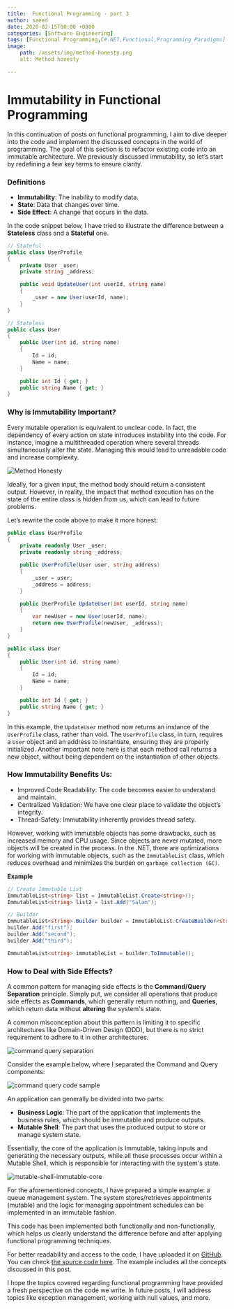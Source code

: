 ```yaml
---
title:  Functional Programming - part 3
author: saeed
date: 2020-02-15T00:00 +0800
categories: [Software Engineering]
tags: [Functional Programming,C#.NET,Functional,Programming Paradigms]
image: 
    path: /assets/img/method-honesty.png
    alt: Method honesty

---
```

# Immutability in Functional Programming

In this continuation of posts on functional programming, I aim to dive deeper into the code and implement the discussed concepts in the world of programming. The goal of this section is to refactor existing code into an immutable architecture. We previously discussed immutability, so let’s start by redefining a few key terms to ensure clarity.

### Definitions

- **Immutability**: The inability to modify data.
- **State**: Data that changes over time.
- **Side Effect**: A change that occurs in the data.

In the code snippet below, I have tried to illustrate the difference between a **Stateless** class and a **Stateful** one.

```csharp
// Stateful
public class UserProfile
{
    private User _user;
    private string _address;

    public void UpdateUser(int userId, string name)
    {
        _user = new User(userId, name);
    }
}

// Stateless
public class User
{
    public User(int id, string name)
    {
        Id = id;
        Name = name;
    }

    public int Id { get; }
    public string Name { get; }
}
```

### Why is Immutability Important?
Every mutable operation is equivalent to unclear code. In fact, the dependency of every action on state introduces instability into the code. For instance, imagine a multithreaded operation where several threads simultaneously alter the state. Managing this would lead to unreadable code and increase complexity.

![Method Honesty](/assets/img/method-honesty.png)


Ideally, for a given input, the method body should return a consistent output. However, in reality, the impact that method execution has on the state of the entire class is hidden from us, which can lead to future problems.

Let’s rewrite the code above to make it more honest:

```csharp
public class UserProfile
{
    private readonly User _user;
    private readonly string _address;

    public UserProfile(User user, string address)
    {
        _user = user;
        _address = address;
    }

    public UserProfile UpdateUser(int userId, string name)
    {
        var newUser = new User(userId, name);
        return new UserProfile(newUser, _address);
    }
}

public class User
{
    public User(int id, string name)
    {
        Id = id;
        Name = name;
    }

    public int Id { get; }
    public string Name { get; }
}

```

In this example, the `UpdateUser` method now returns an instance of the `UserProfile` class, rather than void. The `UserProfile` class, in turn, requires a `User` object and an address to instantiate, ensuring they are properly initialized. Another important note here is that each method call returns a new object, without being dependent on the instantiation of other objects.

### How Immutability Benefits Us:
- Improved Code Readability: The code becomes easier to understand and maintain.
- Centralized Validation: We have one clear place to validate the object’s integrity.
- Thread-Safety: Immutability inherently provides thread safety.

However, working with immutable objects has some drawbacks, such as increased memory and CPU usage. Since objects are never mutated, more objects will be created in the process. In the .NET, there are optimizations for working with immutable objects, such as the `ImmutableList` class, which reduces overhead and minimizes the burden on `garbage collection (GC)`.

**Example**

```csharp
// Create Immutable List
ImmutableList<string> list = ImmutableList.Create<string>();
ImmutableList<string> list2 = list.Add("Salam");

// Builder
ImmutableList<string>.Builder builder = ImmutableList.CreateBuilder<string>();
builder.Add("first");
builder.Add("second");
builder.Add("third");

ImmutableList<string> immutableList = builder.ToImmutable();
```

### How to Deal with Side Effects?
A common pattern for managing side effects is the **Command/Query Separation** principle. Simply put, we consider all operations that produce side effects as **Commands**, which generally return nothing, and **Queries**, which return data without **altering** the system's state.

A common misconception about this pattern is limiting it to specific architectures like Domain-Driven Design (DDD), but there is no strict requirement to adhere to it in other architectures.


![command query separation](/assets/img/command-query-separation.png)


Consider the example below, where I separated the Command and Query components:


![command query code sample](/assets/img/command-query-code.png)


An application can generally be divided into two parts:

- **Business Logic**: The part of the application that implements the business rules, which should be immutable and produce outputs.
- **Mutable Shell**: The part that uses the produced output to store or manage system state.

Essentially, the core of the application is Immutable, taking inputs and generating the necessary outputs, while all these processes occur within a Mutable Shell, which is responsible for interacting with the system's state.


![mutable-shell-immutable-core](/assets/img/application.png)



For the aforementioned concepts, I have prepared a simple example: a queue management system. The system stores/retrieves appointments (mutable) and the logic for managing appointment schedules can be implemented in an immutable fashion.

This code has been implemented both functionally and non-functionally, which helps us clearly understand the difference before and after applying functional programming techniques.

For better readability and access to the code, I have uploaded it on [GitHub](https://github.com/1saeedsalehi/Immutability). You can check [the source code here](https://github.com/1saeedsalehi/Immutability). The example includes all the concepts discussed in this post.

I hope the topics covered regarding functional programming have provided a fresh perspective on the code we write. In future posts, I will address topics like exception management, working with null values, and more.


